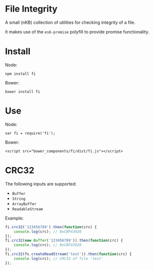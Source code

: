 File Integrity
===

A small (nKB) collection of utilities for checking integrity of a file.

It makes use of the `es6-promise` polyfill to provide promise functionality.

Install
==

Node:

```
npm install fi
```

Bower:

```
bower install fi
```

Use
==

Node:

```
var fi = require('fi');
```

Bower:

```
<script src="bower_components/fi/dist/fi.js"></script>
```

CRC32
==

The following inputs are supported:

- `Buffer`
- `String`
- `ArrayBuffer`
- `ReadableStream`

Example:

```javascript
fi.crc32('123456789').then(function(crc) {
	console.log(crc); // 0xCBF43926
});
fi.crc32(new Buffer('123456789')).then(function(crc) {
	console.log(crc); // 0xCBF43926
});
fi.crc32(fs.createReadStream('test')).then(function(crc) {
	console.log(crc); // CRC32 of file 'test'
});
```
